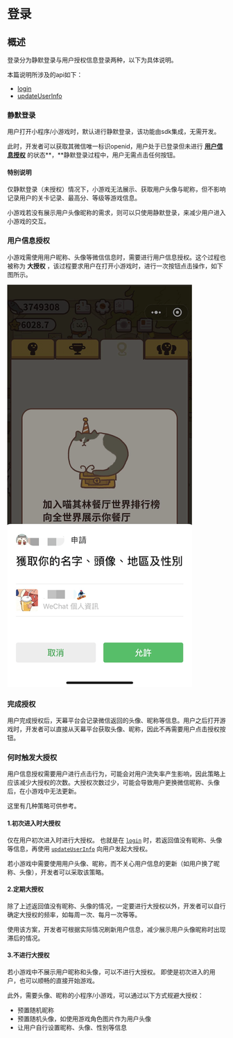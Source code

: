 # 登录

## 概述

登录分为静默登录与用户授权信息登录两种，以下为具体说明。‌

本篇说明所涉及的api‌如下：

* ​[login](.login.md)​
* ​[updateUserInfo](.updateuserinfo.md)​

### 静默登录

用户打开小程序/小游戏时，默认进行静默登录，该功能由sdk集成，无需开发。‌

此时，开发者可以获取其微信唯一标识openid，用户处于已登录但未进行 [**用户信息授权**](../../../selling/dev-guide/login/#yong-hu-xin-xi-shou-quan) 的状态**，**静默登录过程中，用户无需点击任何按钮。‌

#### **特别说明**

仅静默登录（未授权）情况下，小游戏无法展示、获取用户头像与昵称，但不影响记录用户的关卡记录、最高分、等级等游戏信息。‌

小游戏若没有展示用户头像昵称的需求，则可以只使用静默登录，来减少用户进入小游戏的交互。‌

### 用户信息授权

‌小游戏需使用用户昵称、头像等微信信息时，需要进行用户信息授权。‌这个过程也被称为 **大授权** ，该过程要求用户在打开小游戏时，进行一次按钮点击操作，如下图所示。

![](../../../.gitbook/assets/image%20%2853%29.png)

### **完成授权** <a id="wan-cheng-shou-quan"></a>

用户完成授权后，天幕平台会记录微信返回的头像、昵称等信息。‌用户之后打开游戏时，开发者可以直接从天幕平台获取头像、昵称，因此不再需要用户点击授权按钮。‌



### **何时触发大授权** <a id="he-shi-chu-fa-da-shou-quan"></a>

用户信息授权需要用户进行点击行为，可能会对用户流失率产生影响，因此策略上应该减少大授权的次数。大授权次数过少，可能会导致用户更换微信昵称、头像后，在小游戏中无法更新。‌

这里有几种策略可供参考。‌

#### **1.初次进入时大授权** <a id="chu-ci-jin-ru-shi-da-shou-quan"></a>

仅在用户初次进入时进行大授权。 也就是在 [`login`](.login.md) 时，若返回值没有昵称、头像等信息，再使用 [`updateUserInfo`](.updateuserinfo.md) 向用户发起大授权。‌

若小游戏中需要使用用户头像、昵称，而不关心用户信息的更新（如用户换了昵称、头像），开发者可以采取该策略。‌

#### **2.定期大授权** <a id="ding-qi-da-shou-quan"></a>

除了上述返回值没有昵称、头像的情况，一定要进行大授权以外，开发者可以自行确定大授权的频率，如每周一次、每月一次等等。‌

使用该方案，开发者可根据实际情况刷新用户信息，减少展示用户头像昵称时出现滞后的情况。‌

#### **3.不进行大授权** <a id="bu-jin-hang-da-shou-quan"></a>

若小游戏中不展示用户昵称和头像，可以不进行大授权。 即使是初次进入的用户，也可以顺畅的直接开始游戏。‌

此外，需要头像、昵称的小程序/小游戏，可以通过以下方式规避大授权：‌

* 预置随机昵称
* 预置随机头像，如使用游戏角色图片作为用户头像
* 让用户自行设置昵称、头像、性别等信息



